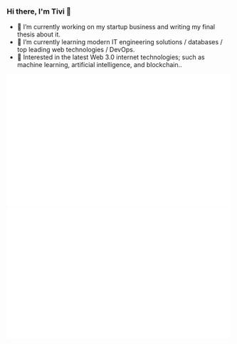 ### Hi there, I'm Tivi 👋
- 🔭 I’m currently working on my startup business and writing my final thesis about it.
- 🌱 I’m currently learning modern IT engineering solutions / databases / top leading web technologies / DevOps.
- :eyes: Interested in the latest Web 3.0 internet technologies; such as machine learning, artificial intelligence, and blockchain..

![](https://raw.githubusercontent.com/ktivadar/github-stats/master/generated/overview.svg#gh-light-mode-only)
![](https://raw.githubusercontent.com/ktivadar/github-stats/master/generated/languages.svg#gh-light-mode-only)

<!--
**ktivadar/ktivadar** is a ✨ _special_ ✨ repository because its `README.md` (this file) appears on your GitHub profile.

Here are some ideas to get you started:


- 👯 I’m looking to collaborate on ...
- 🤔 I’m looking for help with ...
- 💬 Ask me about ...
- 📫 How to reach me: ...
- 😄 Pronouns: ...
- ⚡ Fun fact: ...
-->
